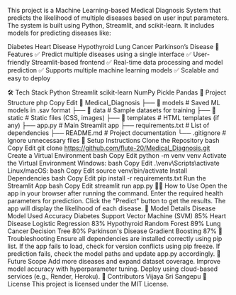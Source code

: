 This project is a Machine Learning-based Medical Diagnosis System that predicts the likelihood of multiple diseases based on user input parameters. The system is built using Python, Streamlit, and scikit-learn. It includes models for predicting diseases like:

Diabetes
Heart Disease
Hypothyroid
Lung Cancer
Parkinson’s Disease
🚀 Features
✅ Predict multiple diseases using a single interface
✅ User-friendly Streamlit-based frontend
✅ Real-time data processing and model prediction
✅ Supports multiple machine learning models
✅ Scalable and easy to deploy

🛠️ Tech Stack
Python
Streamlit
scikit-learn
NumPy
Pickle
Pandas
📁 Project Structure
php
Copy
Edit
📂 Medical_Diagnosis
├── 📂 models                # Saved ML models in .sav format
├── 📂 data                  # Sample datasets for training
├── 📂 static                # Static files (CSS, images)
├── 📂 templates             # HTML templates (if any)
├── app.py                   # Main Streamlit app
├── requirements.txt         # List of dependencies
├── README.md                # Project documentation
└── .gitignore               # Ignore unnecessary files
🚦 Setup Instructions
Clone the Repository
bash
Copy
Edit
git clone https://github.com/flute-20/Medical_Diagnosis.git
Create a Virtual Environment
bash
Copy
Edit
python -m venv venv
Activate the Virtual Environment
Windows:
bash
Copy
Edit
.\venv\Scripts\activate
Linux/macOS:
bash
Copy
Edit
source venv/bin/activate
Install Dependencies
bash
Copy
Edit
pip install -r requirements.txt
Run the Streamlit App
bash
Copy
Edit
streamlit run app.py
🏋️‍♂️ How to Use
Open the app in your browser after running the command.
Enter the required health parameters for prediction.
Click the "Predict" button to get the results.
The app will display the likelihood of each disease.
🤖 Model Details
Disease	Model Used	Accuracy
Diabetes	Support Vector Machine (SVM)	85%
Heart Disease	Logistic Regression	83%
Hypothyroid	Random Forest	89%
Lung Cancer	Decision Tree	80%
Parkinson's Disease	Gradient Boosting	87%
🐞 Troubleshooting
Ensure all dependencies are installed correctly using pip list.
If the app fails to load, check for version conflicts using pip freeze.
If prediction fails, check the model paths and update app.py accordingly.
📌 Future Scope
Add more diseases and expand dataset coverage.
Improve model accuracy with hyperparameter tuning.
Deploy using cloud-based services (e.g., Render, Heroku).
👥 Contributors
Vijaya Sri Sangepu
📜 License
This project is licensed under the MIT License.

